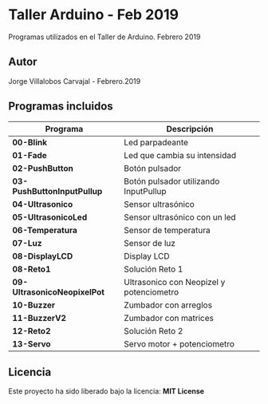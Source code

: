 # Taller Arduino - Feb 2019
Programas utilizados en el Taller de Arduino. Febrero 2019

## Autor
Jorge Villalobos Carvajal - Febrero.2019

## Programas incluidos

Programa | Descripción
------ | -----------
**00-Blink** | Led parpadeante
**01-Fade** | Led que cambia su intensidad
**02-PushButton** | Botón pulsador
**03-PushButtonInputPullup** | Botón pulsador utilizando InputPullup
**04-Ultrasonico**  | Sensor ultrasónico
**05-UltrasonicoLed** | Sensor ultrasónico con un led
**06-Temperatura** | Sensor de temperatura
**07-Luz** | Sensor de luz
**08-DisplayLCD** | Display LCD
**08-Reto1** | Solución Reto 1
**09-UltrasonicoNeopixelPot** | Ultrasonico con Neopizel y potenciometro
**10-Buzzer** | Zumbador con arreglos
**11-BuzzerV2** |  Zumbador con matrices
**12-Reto2** |  Solución Reto 2
**13-Servo** |  Servo motor + potenciometro

## Licencia
Este proyecto ha sido liberado bajo la licencia: **MIT License**
